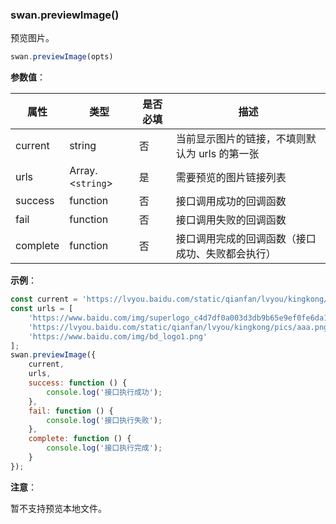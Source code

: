### swan.previewImage()

预览图片。

```js
swan.previewImage(opts)
```

**参数值**：

|属性|类型|是否必填|描述|
|-|-|-|-|
|current|string|否|当前显示图片的链接，不填则默认为 urls 的第一张|
|urls|Array.<`string`>|是|需要预览的图片链接列表|
|success|function|否|接口调用成功的回调函数|
|fail|function|否|接口调用失败的回调函数|
|complete|function|否|接口调用完成的回调函数（接口成功、失败都会执行）|

**示例**：

```js
const current = 'https://lvyou.baidu.com/static/qianfan/lvyou/kingkong/pics/aaa.png';
const urls = [
    'https://www.baidu.com/img/superlogo_c4d7df0a003d3db9b65e9ef0fe6da1ec.png',
    'https://lvyou.baidu.com/static/qianfan/lvyou/kingkong/pics/aaa.png',
    'https://www.baidu.com/img/bd_logo1.png'
];
swan.previewImage({
    current,
    urls,
    success: function () {
        console.log('接口执行成功');
    },
    fail: function () {
        console.log('接口执行失败');
    },
    complete: function () {
        console.log('接口执行完成');
    }
});
```

**注意**：

暂不支持预览本地文件。